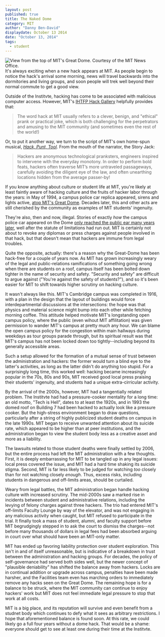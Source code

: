 ```yaml
---
layout: post
published: true
title: The Naked Dome
category: MIT
author: "Danny Ben-David"
displaydate: October 13 2014
date: "October 13, 2014"
tags: 
  - student
---
```


![_View from the top of MIT's Great Dome. Courtesy of the MIT News Office._](http://i.imgur.com/CHMwIGR.jpg "View from the top of MIT's Great Dome. Courtesy of the MIT News Office.")    
It's always exciting when a new hack appears at MIT. As people begin to notice the hack's arrival some morning, news will travel backwards into the dormitories and living groups, and soon people will trek well beyond their normal commute to get a good view.

Outside of the Institvte, hacking has come to be associated with malicious computer access. However, MIT's [IHTFP Hack Gallery](http://hacks.mit.edu) helpfully provides that:

> The word hack at MIT usually refers to a clever, benign, and "ethical" prank or practical joke, which is both challenging for the perpetrators and amusing to the MIT community (and sometimes even the rest of the world!)

Or, to put it another way, we turn to the script of MIT's own home-spun musical, [*Hack, Punt, Tool*](http://hackpunttool.com/). From the mouth of the narrator, the Story Jack:

> Hackers are anonymous technological pranksters, engineers inspired to intervene with the everyday monotony. In order to perform bold feats, hackers often traverse MIT’s more untraveled passageways, carefully avoiding the diligent eye of the law, and often unearthing locations hidden from the average passer-by!

If you know anything about culture or student life at MIT, you're likely at least faintly aware of hacking culture and the fruits of hacker labor through the years: in May of 1994, a campus police car replica appeared, sirens and lights active, [atop MIT's Great Dome](http://hacks.mit.edu/Hacks/by_year/1994/cp_car/). Decades later, this and other acts are still cherished by the community as examples of MIT students' ingenuity.

They're also, then and now, illegal. Stories of exactly _how_ the campus police car appeared on the Dome [only reached the public ear many years later](http://www.technologyreview.com/article/404726/a-hackers-reunion/page/2/), well after the statute of limitations had run out. MIT is certainly not about to revoke any diplomas or press charges against people involved in that hack, but that doesn't mean that hackers are immune from legal troubles.

Quite the opposite, actually: there's a reason why the Great-Dome has been hack-free for a couple of years now. As MIT has grown increasingly weary of the legal and public-relations ramifications of something going wrong when there are students on a roof, campus itself has been bolted down tighter in the name of security and safety. "Security and safety" are difficult to argue against ("You're against the safety of students?"), and so it's been easier for MIT to shift towards higher scrutiny on hacking culture.

It wasn't always like this. MIT's Cambridge campus was completed in 1916, with a plan in the design that the layout of buildings would force interdepartmental discussions at the intersections: the hope was that physics and material science might bump into each other while fetching morning coffee. This attitude helped motivate MIT's longstanding open campus policy, where the public (even wihout MIT affilitation) was given permission to wander MIT's campus at pretty much any hour. We can blame the open campus policy for the congestion within main hallways during weekdays as tour groups parade through, but its spiritual result was that MIT's campus has not been locked down too tightly--including beyond its generally accessible areas.

Such a setup allowed for the formation of a mutual sense of trust between the administration and hackers: the former would turn a blind eye to the latter's activities, as long as the latter didn't do anything too stupid. For a surprisingly long time, this worked well: hacking became increasingly popular in the 70s, 80s and 90s, MIT received good local press praising their students' ingenuity, and students had a unique extra-cirricular activity.

By the arrival of the 2000s, however, MIT had a tangentially related problem. The Institvte had had a pressure-cooker mentality for a long time: an old motto, "Tech is Hell", dates to at least the 1920s, and in 1993 the domed roof on Building 7 had been hacked to actually look like a pressure cooker. But the high-stress environment began to draw questions, particularly after a string of highly publicized student deaths on campus in the late 1990s. MIT began to receive unwanted attention about its suicide rate, which appeared to be higher than at peer institutions, and the administration began to view the student body less as a creative asset and more as a liability. 

The lawsuits related to those student deaths were finally settled by 2006, but the entire process had left the MIT administration with a few thoughts. First, it is deeply embarrassing for MIT to be tangled up in any legal issues: local press covered the issue, and MIT had a hard time shaking its suicide stigma. Second, MIT is far less likely to be judged for watching _too_ closely than for not watching closely _enough_. Thus, excess risks, including students in dangerous and off-limits areas, should be curtailed.

Weary from legal battles, the MIT administration began handle hacking culture with increased scrutiny. The mid-2000s saw a marked rise in incidents between student and administrative relations, including the levying of felony charges against three hackers. The trio had entered MIT's off-limits Faculty Lounge by way of the elevator, and was not engaging in any malicious activity when caught, but MIT refused to participate in the trial. It finally took a mass of student, alumni, and faculty support before MIT begrudgingly stepped in to ask the court to dismiss the charges--not before many thousands of dollars in legal fees had been absorbed arguing in court over what should have been an MIT-only matter.

MIT has ended up favoring liability protection over student exploration. This isn't in and of itself unreasonable, but is indicative of a breakdown in trust between the administration and hacking groups. For decades, the policy of self-governance had served both sides well, but the newer concept of "plausible deniability" has shifted the balance away from hackers. Locks are in continual addition or upgrade across campus, penalties have been made harsher, and the Facilities team even has marching orders to immediately remove any hacks seen on the Great Dome. The remaining hope is for a balance to be struck, where the MIT community can continue to enjoy hackers' work but MIT does not feel immediate legal pressure to stop that work at all costs.

MIT is a big place, and its reputation will survive and even benefit from a studnet body which continues to defy what it sees as arbitrary restrictions. I hope that aforementioned balance is found soon. At this rate, we could likely go a full four years without a dome hack. That would be a shame: everyone should get to see at least one during their time at the Institvte.